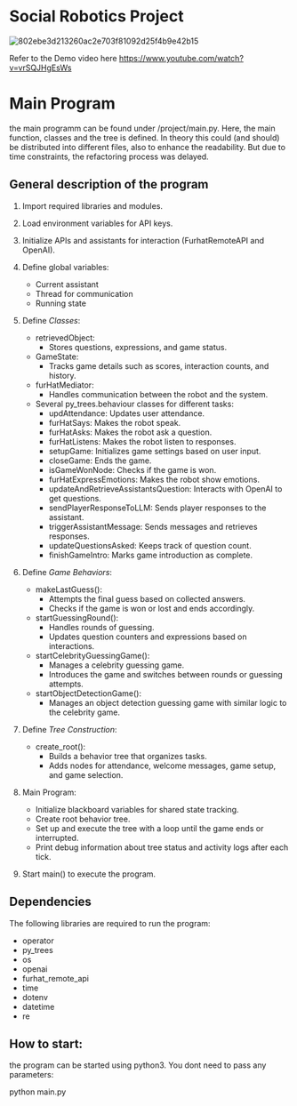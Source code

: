 # Social Robotics Project

![802ebe3d213260ac2e703f81092d25f4b9e42b15](https://github.com/user-attachments/assets/7c16d10c-f1aa-4b21-9266-954c2e987ef2)


Refer to the Demo video here
https://www.youtube.com/watch?v=vrSQJHgEsWs


# Main Program

the main programm can be found under /project/main.py. Here, the main function, classes and the tree is defined. 
In theory this could (and should) be distributed into different files, also to enhance the readability. But due to time constraints, the refactoring process was delayed. 

## General description of the program
1. Import required libraries and modules.
2. Load environment variables for API keys.
3. Initialize APIs and assistants for interaction (FurhatRemoteAPI and OpenAI).

4. Define global variables:
   - Current assistant
   - Thread for communication
   - Running state

5. Define *Classes*:
   - retrievedObject:
     - Stores questions, expressions, and game status.
   - GameState:
     - Tracks game details such as scores, interaction counts, and history.
   - furHatMediator:
     - Handles communication between the robot and the system.
   - Several py_trees.behaviour classes for different tasks:
     - updAttendance: Updates user attendance.
     - furHatSays: Makes the robot speak.
     - furHatAsks: Makes the robot ask a question.
     - furHatListens: Makes the robot listen to responses.
     - setupGame: Initializes game settings based on user input.
     - closeGame: Ends the game.
     - isGameWonNode: Checks if the game is won.
     - furHatExpressEmotions: Makes the robot show emotions.
     - updateAndRetrieveAssistantsQuestion: Interacts with OpenAI to get questions.
     - sendPlayerResponseToLLM: Sends player responses to the assistant.
     - triggerAssistantMessage: Sends messages and retrieves responses.
     - updateQuestionsAsked: Keeps track of question count.
     - finishGameIntro: Marks game introduction as complete.

6. Define *Game Behaviors*:
   - makeLastGuess():
     - Attempts the final guess based on collected answers.
     - Checks if the game is won or lost and ends accordingly.
   - startGuessingRound():
     - Handles rounds of guessing.
     - Updates question counters and expressions based on interactions.
   - startCelebrityGuessingGame():
     - Manages a celebrity guessing game.
     - Introduces the game and switches between rounds or guessing attempts.
   - startObjectDetectionGame():
     - Manages an object detection guessing game with similar logic to the celebrity game.

7. Define *Tree Construction*:
   - create_root():
     - Builds a behavior tree that organizes tasks.
     - Adds nodes for attendance, welcome messages, game setup, and game selection.

8. Main Program:
   - Initialize blackboard variables for shared state tracking.
   - Create root behavior tree.
   - Set up and execute the tree with a loop until the game ends or interrupted.
   - Print debug information about tree status and activity logs after each tick.

9. Start main() to execute the program.

## Dependencies 

The following libraries are required to run the program: 

- operator
- py_trees
- os
- openai 
- furhat_remote_api
- time
- dotenv
- datetime 
- re

## How to start: 

the program can be started using python3. You dont need to pass any parameters: 

python main.py
